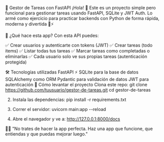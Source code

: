 🚀 Gestor de Tareas con FastAPI
¡Hola! 👋 Este es un proyecto simple pero funcional para gestionar tareas usando FastAPI, SQLite y JWT Auth. Lo armé como ejercicio para practicar backends con Python de forma rápida, moderna y divertida 🧠⚡

🧩 ¿Qué hace esta app?
Con esta API puedes:

✅ Crear usuarios y autenticarte con tokens (JWT)
✅ Crear tareas (todo items)
✅ Listar todas tus tareas
✅ Marcar tareas como completadas o eliminarlas
✅ Cada usuario solo ve sus propias tareas (autenticación protegida)

🛠 Tecnologías utilizadas
FastAPI ⚡
SQLite para la base de datos
SQLAlchemy como ORM
Pydantic para validación de datos
JWT para autenticación
🔧 Cómo levantar el proyecto
Clona este repo:
git clone https://github.com/tuusuario/gestor-de-tareas.git
cd gestor-de-tareas

2. Instala las dependencias:
pip install -r requirements.txt

3. Correr el servidor:
uvicorn main:app --reload

4. Abre el navegador y ve a:
http://127.0.0.1:8000/docs


🧙‍♂️ "No trates de hacer la app perfecta. Haz una app que funcione, que entiendas y que puedas mejorar luego."
